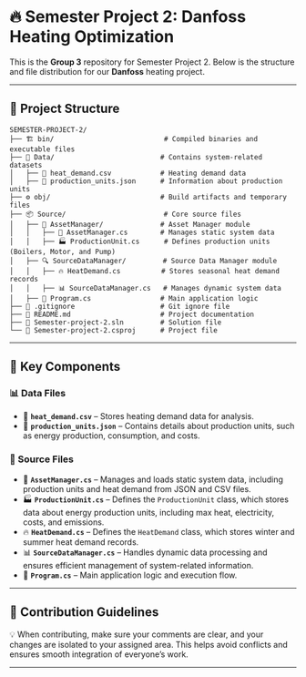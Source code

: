 # 🔥 Semester Project 2: **Danfoss** Heating Optimization  

This is the **Group 3** repository for Semester Project 2. Below is the structure and file distribution for our **Danfoss** heating project.  

---

## 📁 **Project Structure**  
```plaintext
SEMESTER-PROJECT-2/
├── 🏗️ bin/                           # Compiled binaries and executable files
├── 📂 Data/                          # Contains system-related datasets
│   ├── 📄 heat_demand.csv            # Heating demand data
│   ├── 📄 production_units.json      # Information about production units
├── ⚙️ obj/                           # Build artifacts and temporary files
├── 📦 Source/                        # Core source files
│   ├── 🏢 AssetManager/              # Asset Manager module
│   │   ├── 📜 AssetManager.cs        # Manages static system data
│   │   ├── 🏭 ProductionUnit.cs      # Defines production units (Boilers, Motor, and Pump)
│   ├── 🔍 SourceDataManager/         # Source Data Manager module
│   │   ├── 🔥 HeatDemand.cs          # Stores seasonal heat demand records
│   │   ├── 📊 SourceDataManager.cs   # Manages dynamic system data
│   ├── 🚀 Program.cs                 # Main application logic
├── 📄 .gitignore                     # Git ignore file
├── 📘 README.md                      # Project documentation
├── 📝 Semester-project-2.sln         # Solution file
└── 🔧 Semester-project-2.csproj      # Project file
```

---

## 📜 **Key Components**  

### **📊 Data Files**  
- 📌 **`heat_demand.csv`** – Stores heating demand data for analysis.  
- 📌 **`production_units.json`** – Contains details about production units, such as energy production, consumption, and costs.  

### 🔧 Source Files  
- 📜 **`AssetManager.cs`** – Manages and loads static system data, including production units and heat demand from JSON and CSV files.  
- 🏭 **`ProductionUnit.cs`** – Defines the `ProductionUnit` class, which stores data about energy production units, including max heat, electricity, costs, and emissions.  
- 🔥 **`HeatDemand.cs`** – Defines the `HeatDemand` class, which stores winter and summer heat demand records.
- 📊 **`SourceDataManager.cs`** – Handles dynamic data processing and ensures efficient management of system-related information.  
- 🚀 **`Program.cs`** – Main application logic and execution flow.

---

## 🚀 **Contribution Guidelines**  
💡 When contributing, make sure your comments are clear, and your changes are isolated to your assigned area. This helps avoid conflicts and ensures smooth integration of everyone’s work.  

---

